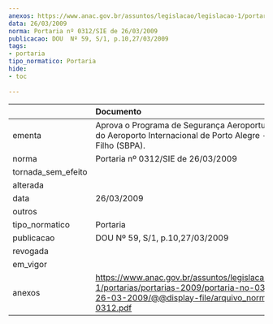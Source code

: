 ```yaml
---
anexos: https://www.anac.gov.br/assuntos/legislacao/legislacao-1/portarias/portarias-2009/portaria-no-0312-sie-de-26-03-2009/@@display-file/arquivo_norma/PA2009-0312.pdf
data: 26/03/2009
norma: Portaria nº 0312/SIE de 26/03/2009
publicacao: DOU  Nº 59, S/1, p.10,27/03/2009
tags:
- portaria
tipo_normatico: Portaria
hide: 
- toc 
 
---
```


|                    | Documento                                                                                                                                                         |
|:-------------------|:------------------------------------------------------------------------------------------------------------------------------------------------------------------|
| ementa             | Aprova o Programa de Segurança Aeroportuária (PSA) do Aeroporto Internacional de Porto Alegre - Salgado Filho (SBPA).                                             |
| norma              | Portaria nº 0312/SIE de 26/03/2009                                                                                                                                |
| tornada_sem_efeito |                                                                                                                                                                   |
| alterada           |                                                                                                                                                                   |
| data               | 26/03/2009                                                                                                                                                        |
| outros             |                                                                                                                                                                   |
| tipo_normatico     | Portaria                                                                                                                                                          |
| publicacao         | DOU  Nº 59, S/1, p.10,27/03/2009                                                                                                                                  |
| revogada           |                                                                                                                                                                   |
| em_vigor           |                                                                                                                                                                   |
| anexos             | https://www.anac.gov.br/assuntos/legislacao/legislacao-1/portarias/portarias-2009/portaria-no-0312-sie-de-26-03-2009/@@display-file/arquivo_norma/PA2009-0312.pdf |